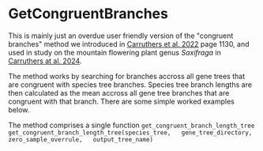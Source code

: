 # GetCongruentBranches
This is mainly just an overdue user friendly version of the "congruent branches" method we introduced in [Carruthers et al. 2022](https://watermark.silverchair.com/syac012.pdf?token=AQECAHi208BE49Ooan9kkhW_Ercy7Dm3ZL_9Cf3qfKAc485ysgAAA1QwggNQBgkqhkiG9w0BBwagggNBMIIDPQIBADCCAzYGCSqGSIb3DQEHATAeBglghkgBZQMEAS4wEQQMLVRBxN_T1E4Rpid1AgEQgIIDB6mA6fJRWo2boKy27GOH_kNs6y5UIkAlQIlwMRMjtcP6Bg320GQYU-bj1nnyg46G77lmD-ivBGZBtzvMKkZ72Z0Iq8Z1VqaBZDsvbn1FCmcdvcCmhBNNL5XW5EZCLvCCvZUR6RZ4tBDbx73Fc1KxsbPo6_3l-Hep1g4UjSf0rF8zic2_DnwIQpMvaxnc0wBdV83OCZ1x9y5hwlg7HOAN2QwyhTQGAWrRLN-OjthkfT45GYa9TwkZ15cYVrpXsyYzFlmwlnCRrd9cEzTE5nH8Xau7nYjjOPwyId4dKtRJoi5s300OCuxl-tq6bS9L-4uFEriI7c6QYUV-868oLpVD85LKsEmry_ufAkJl-KziD26xskpkTRdHtESQwzCUxzfE-XXMFKdgCLqwg-M76raYsp_fwGby4fogmd_DF2N1DKd1-kWzIcm20iBeZH6XK6PuN0dUOEIZu5p6qhprKlnxoX6evypqNTiaQ_0kHjUoCR05jHv9MIa_R9_TlyLC48VJ50GueW3aSRykhHRnR-X-QyxVKAdu7ydH_JdETnNhKJnQZoFpkjBkFnX8GyzSSUi6vcjlFq9acXaXSWSNDcnqeg2wWQQMBlrSD_85Xps7igom-LQPLxQOBkFZjELbyaYXqJXjPYl-O9DfE17t_c8Z3MkmOIi10TrQAQ7c6qkvtIUGXuwKhiQypzXiH1I4JLqvXxQC0RM6AcdsUmocBfsR1kYTSaL74Kp2bGNT6qRem8p8lfv_teuIRQv-LSyWY-Yi_PtZ1T11zaaELh51pYvB8EcFspkJb_1niZhGnv04NqiOiu-Dc4Es632zXg_pwjdYWn_HhHfZq21I2acsbHOCl3XEXXACoOuBM7zZ3WlKorFMygyp_U__Yjm0cnguCaslB0EvnTHVB6DjiC_ujG_-9d4QfOPOfpyU2xsbc0YKNPo6l3lnljW10HaWCtETnUeQWJBOGDxaaOzoxrG0P3e64Y94MAusRzGAOzI6mBzEAS4hXN8-_zn11ZGxiwPzXWRl72rDUQQQP1Y) page 1130, and used in study on the mountain flowering plant genus *Saxifraga* in [Carruthers at al. 2024](https://www.nature.com/articles/s41467-024-45289-w).

The method works by searching for branches accross all gene trees that are congruent with species tree branches. Species tree branch lengths are then calculated as the mean accross all gene tree branches that are congruent with that branch. There are some simple worked examples below.

The method comprises a single function `get_congruent_branch_length_tree`  
`get_congruent_branch_length_tree(species_tree,  
  gene_tree_directory,  
  zero_sample_overrule,  
  output_tree_name)`  
  













